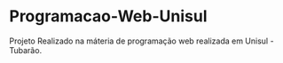 # Programacao-Web-Unisul

Projeto Realizado na máteria de programação web realizada em Unisul - Tubarão.
